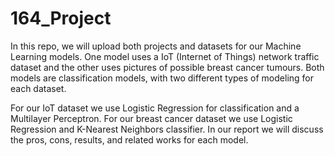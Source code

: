 # 164_Project

In this repo, we will upload both projects and datasets for our Machine Learning models. One model uses a IoT (Internet of Things) network traffic dataset and 
the other uses pictures of possible breast cancer tumours. Both models are classification models, with two different types of modeling for each dataset.

For our IoT dataset we use Logistic Regression for classification and a Multilayer Perceptron. For our breast cancer dataset we use Logistic Regression and 
K-Nearest Neighbors classifier. In our report we will discuss the pros, cons, results, and related works for each model.
